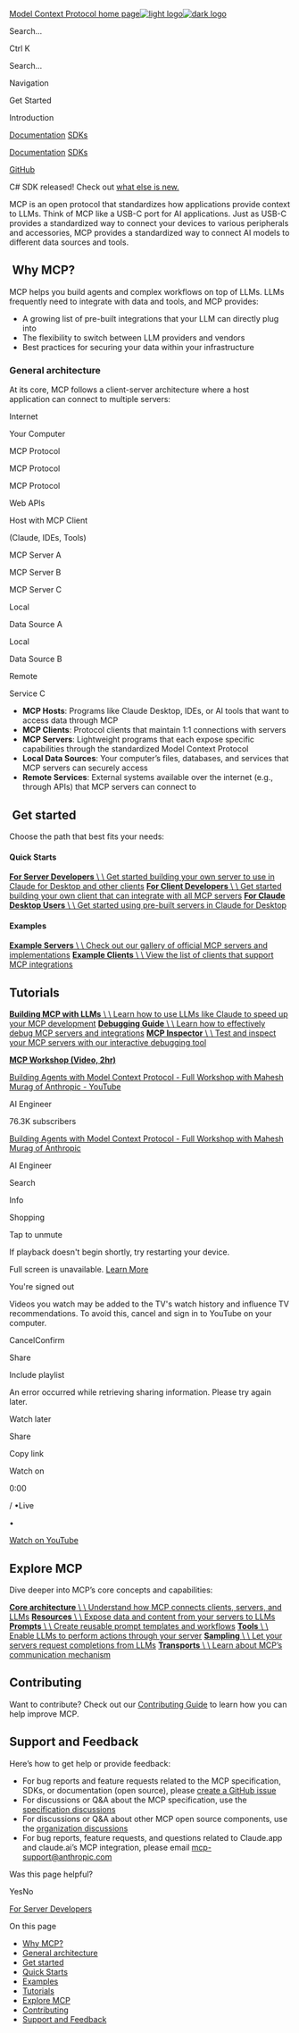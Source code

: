 [Model Context Protocol home page![light logo](https://mintlify.s3.us-west-1.amazonaws.com/mcp/logo/light.svg)![dark logo](https://mintlify.s3.us-west-1.amazonaws.com/mcp/logo/dark.svg)](https://modelcontextprotocol.io/)

Search...

Ctrl K

Search...

Navigation

Get Started

Introduction

[Documentation](https://modelcontextprotocol.io/introduction) [SDKs](https://modelcontextprotocol.io/sdk/java/mcp-overview)

[Documentation](https://modelcontextprotocol.io/introduction) [SDKs](https://modelcontextprotocol.io/sdk/java/mcp-overview)

[GitHub](https://github.com/modelcontextprotocol)

C# SDK released! Check out [what else is new.](https://modelcontextprotocol.io/development/updates)

MCP is an open protocol that standardizes how applications provide context to LLMs. Think of MCP like a USB-C port for AI applications. Just as USB-C provides a standardized way to connect your devices to various peripherals and accessories, MCP provides a standardized way to connect AI models to different data sources and tools.

## [​](https://modelcontextprotocol.io/introduction\#why-mcp%3F)  Why MCP?

MCP helps you build agents and complex workflows on top of LLMs. LLMs frequently need to integrate with data and tools, and MCP provides:

- A growing list of pre-built integrations that your LLM can directly plug into
- The flexibility to switch between LLM providers and vendors
- Best practices for securing your data within your infrastructure

### [​](https://modelcontextprotocol.io/introduction\#general-architecture)  General architecture

At its core, MCP follows a client-server architecture where a host application can connect to multiple servers:

Internet

Your Computer

MCP Protocol

MCP Protocol

MCP Protocol

Web APIs

Host with MCP Client

(Claude, IDEs, Tools)

MCP Server A

MCP Server B

MCP Server C

Local

Data Source A

Local

Data Source B

Remote

Service C

- **MCP Hosts**: Programs like Claude Desktop, IDEs, or AI tools that want to access data through MCP
- **MCP Clients**: Protocol clients that maintain 1:1 connections with servers
- **MCP Servers**: Lightweight programs that each expose specific capabilities through the standardized Model Context Protocol
- **Local Data Sources**: Your computer’s files, databases, and services that MCP servers can securely access
- **Remote Services**: External systems available over the internet (e.g., through APIs) that MCP servers can connect to

## [​](https://modelcontextprotocol.io/introduction\#get-started)  Get started

Choose the path that best fits your needs:

#### [​](https://modelcontextprotocol.io/introduction\#quick-starts)  Quick Starts

[**For Server Developers** \\
\\
Get started building your own server to use in Claude for Desktop and other clients](https://modelcontextprotocol.io/quickstart/server) [**For Client Developers** \\
\\
Get started building your own client that can integrate with all MCP servers](https://modelcontextprotocol.io/quickstart/client) [**For Claude Desktop Users** \\
\\
Get started using pre-built servers in Claude for Desktop](https://modelcontextprotocol.io/quickstart/user)

#### [​](https://modelcontextprotocol.io/introduction\#examples)  Examples

[**Example Servers** \\
\\
Check out our gallery of official MCP servers and implementations](https://modelcontextprotocol.io/examples) [**Example Clients** \\
\\
View the list of clients that support MCP integrations](https://modelcontextprotocol.io/clients)

## [​](https://modelcontextprotocol.io/introduction\#tutorials)  Tutorials

[**Building MCP with LLMs** \\
\\
Learn how to use LLMs like Claude to speed up your MCP development](https://modelcontextprotocol.io/tutorials/building-mcp-with-llms) [**Debugging Guide** \\
\\
Learn how to effectively debug MCP servers and integrations](https://modelcontextprotocol.io/docs/tools/debugging) [**MCP Inspector** \\
\\
Test and inspect your MCP servers with our interactive debugging tool](https://modelcontextprotocol.io/docs/tools/inspector)

[**MCP Workshop (Video, 2hr)**](https://www.youtube.com/watch?v=kQmXtrmQ5Zg)

[Building Agents with Model Context Protocol - Full Workshop with Mahesh Murag of Anthropic - YouTube](https://www.youtube.com/watch?v=kQmXtrmQ5Zg)

AI Engineer

76.3K subscribers

[Building Agents with Model Context Protocol - Full Workshop with Mahesh Murag of Anthropic](https://www.youtube.com/watch?v=kQmXtrmQ5Zg)

AI Engineer

Search

Info

Shopping

Tap to unmute

If playback doesn't begin shortly, try restarting your device.

Full screen is unavailable. [Learn More](https://support.google.com/youtube/answer/6276924)

You're signed out

Videos you watch may be added to the TV's watch history and influence TV recommendations. To avoid this, cancel and sign in to YouTube on your computer.

CancelConfirm

Share

Include playlist

An error occurred while retrieving sharing information. Please try again later.

Watch later

Share

Copy link

Watch on

0:00

/ •Live

•

[Watch on YouTube](https://www.youtube.com/watch?v=kQmXtrmQ5Zg "Watch on YouTube")

## [​](https://modelcontextprotocol.io/introduction\#explore-mcp)  Explore MCP

Dive deeper into MCP’s core concepts and capabilities:

[**Core architecture** \\
\\
Understand how MCP connects clients, servers, and LLMs](https://modelcontextprotocol.io/docs/concepts/architecture) [**Resources** \\
\\
Expose data and content from your servers to LLMs](https://modelcontextprotocol.io/docs/concepts/resources) [**Prompts** \\
\\
Create reusable prompt templates and workflows](https://modelcontextprotocol.io/docs/concepts/prompts) [**Tools** \\
\\
Enable LLMs to perform actions through your server](https://modelcontextprotocol.io/docs/concepts/tools) [**Sampling** \\
\\
Let your servers request completions from LLMs](https://modelcontextprotocol.io/docs/concepts/sampling) [**Transports** \\
\\
Learn about MCP’s communication mechanism](https://modelcontextprotocol.io/docs/concepts/transports)

## [​](https://modelcontextprotocol.io/introduction\#contributing)  Contributing

Want to contribute? Check out our [Contributing Guide](https://modelcontextprotocol.io/development/contributing) to learn how you can help improve MCP.

## [​](https://modelcontextprotocol.io/introduction\#support-and-feedback)  Support and Feedback

Here’s how to get help or provide feedback:

- For bug reports and feature requests related to the MCP specification, SDKs, or documentation (open source), please [create a GitHub issue](https://github.com/modelcontextprotocol)
- For discussions or Q&A about the MCP specification, use the [specification discussions](https://github.com/modelcontextprotocol/specification/discussions)
- For discussions or Q&A about other MCP open source components, use the [organization discussions](https://github.com/orgs/modelcontextprotocol/discussions)
- For bug reports, feature requests, and questions related to Claude.app and claude.ai’s MCP integration, please email [mcp-support@anthropic.com](mailto:mcp-support@anthropic.com)

Was this page helpful?

YesNo

[For Server Developers](https://modelcontextprotocol.io/quickstart/server)

On this page

- [Why MCP?](https://modelcontextprotocol.io/introduction#why-mcp%3F)
- [General architecture](https://modelcontextprotocol.io/introduction#general-architecture)
- [Get started](https://modelcontextprotocol.io/introduction#get-started)
- [Quick Starts](https://modelcontextprotocol.io/introduction#quick-starts)
- [Examples](https://modelcontextprotocol.io/introduction#examples)
- [Tutorials](https://modelcontextprotocol.io/introduction#tutorials)
- [Explore MCP](https://modelcontextprotocol.io/introduction#explore-mcp)
- [Contributing](https://modelcontextprotocol.io/introduction#contributing)
- [Support and Feedback](https://modelcontextprotocol.io/introduction#support-and-feedback)